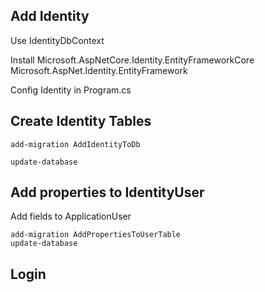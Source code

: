 ## Add Identity
Use IdentityDbContext

Install 
Microsoft.AspNetCore.Identity.EntityFrameworkCore
Microsoft.AspNet.Identity.EntityFramework


Config Identity in Program.cs


## Create Identity Tables
```
add-migration AddIdentityToDb

update-database
```

## Add properties to IdentityUser
Add fields to ApplicationUser

```
add-migration AddPropertiesToUserTable
update-database
```


## Login
